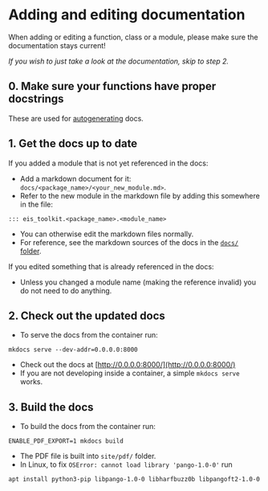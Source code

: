 # Adding and editing documentation
When adding or editing a function, class or a module, please make sure the documentation stays current! 

*If you wish to just take a look at the documentation, skip to step 2.*

## 0. Make sure your functions have proper docstrings
These are used for [autogenerating](https://mkdocstrings.github.io/) docs.

## 1. Get the docs up to date
If you added a module that is not yet referenced in the docs:
- Add a markdown document for it: `docs/<package_name>/<your_new_module.md>`.
- Refer to the new module in the markdown file by adding this somewhere in the file:
```console
::: eis_toolkit.<package_name>.<module_name>
```
- You can otherwise edit the markdown files normally.
- For reference, see the markdown sources of the docs in the [`docs/` folder](../docs/).

If you edited something that is already referenced in the docs:
- Unless you changed a module name (making the reference invalid) you do not need to do anything.

## 2. Check out the updated docs
- To serve the docs from the container run:
```console
mkdocs serve --dev-addr=0.0.0.0:8000
```
- Check out the docs at [http://0.0.0.0:8000/](http://0.0.0.0:8000/)
- If you are not developing inside a container, a simple `mkdocs serve` works.

## 3. Build the docs
- To build the docs from the container run:
```console
ENABLE_PDF_EXPORT=1 mkdocs build
```
- The PDF file is built into `site/pdf/` folder.
- In Linux, to fix `OSError: cannot load library 'pango-1.0-0'` run
```console
apt install python3-pip libpango-1.0-0 libharfbuzz0b libpangoft2-1.0-0
```
